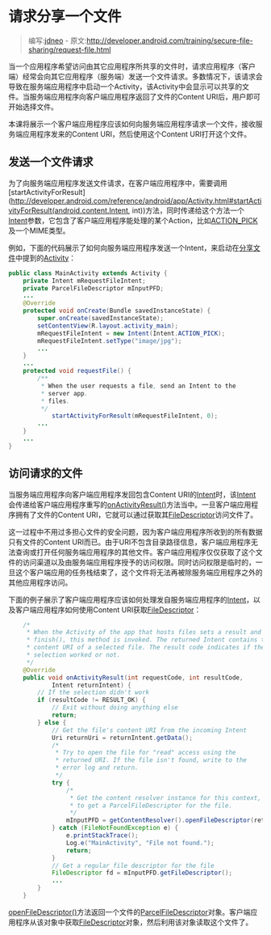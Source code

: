# 请求分享一个文件

> 编写:[jdneo](https://github.com/jdneo) - 原文:<http://developer.android.com/training/secure-file-sharing/request-file.html>

当一个应用程序希望访问由其它应用程序所共享的文件时，请求应用程序（客户端）经常会向其它应用程序（服务端）发送一个文件请求。多数情况下，该请求会导致在服务端应用程序中启动一个Activity，该Activity中会显示可以共享的文件。当服务端应用程序向客户端应用程序返回了文件的Content URI后，用户即可开始选择文件。

本课将展示一个客户端应用程序应该如何向服务端应用程序请求一个文件，接收服务端应用程序发来的Content URI，然后使用这个Content URI打开这个文件。

## 发送一个文件请求

为了向服务端应用程序发送文件请求，在客户端应用程序中，需要调用[startActivityForResult](http://developer.android.com/reference/android/app/Activity.html#startActivityForResult(android.content.Intent, int))方法，同时传递给这个方法一个[Intent](http://developer.android.com/reference/android/content/Intent.html)参数，它包含了客户端应用程序能处理的某个Action，比如[ACTION_PICK](http://developer.android.com/reference/android/content/Intent.html#ACTION_PICK)及一个MIME类型。

例如，下面的代码展示了如何向服务端应用程序发送一个Intent，来启动在[分享文件](sharing-file.html#SendURI)中提到的[Activity](http://developer.android.com/reference/android/app/Activity.html)：

```java
public class MainActivity extends Activity {
    private Intent mRequestFileIntent;
    private ParcelFileDescriptor mInputPFD;
    ...
    @Override
    protected void onCreate(Bundle savedInstanceState) {
        super.onCreate(savedInstanceState);
        setContentView(R.layout.activity_main);
        mRequestFileIntent = new Intent(Intent.ACTION_PICK);
        mRequestFileIntent.setType("image/jpg");
        ...
    }
    ...
    protected void requestFile() {
        /**
         * When the user requests a file, send an Intent to the
         * server app.
         * files.
         */
            startActivityForResult(mRequestFileIntent, 0);
        ...
    }
    ...
}
```

## 访问请求的文件

当服务端应用程序向客户端应用程序发回包含Content URI的[Intent](http://developer.android.com/reference/android/content/Intent.html)时，该[Intent](http://developer.android.com/reference/android/content/Intent.html)会传递给客户端应用程序重写的<a href="http://developer.android.com/reference/android/app/Activity.html#onActivityResult(int, int, android.content.Intent)">onActivityResult()</a>方法当中。一旦客户端应用程序拥有了文件的Content URI，它就可以通过获取其[FileDescriptor](http://developer.android.com/reference/java/io/FileDescriptor.html)访问文件了。

这一过程中不用过多担心文件的安全问题，因为客户端应用程序所收到的所有数据只有文件的Content URI而已。由于URI不包含目录路径信息，客户端应用程序无法查询或打开任何服务端应用程序的其他文件。客户端应用程序仅仅获取了这个文件的访问渠道以及由服务端应用程序授予的访问权限。同时访问权限是临时的，一旦这个客户端应用的任务栈结束了，这个文件将无法再被除服务端应用程序之外的其他应用程序访问。

下面的例子展示了客户端应用程序应该如何处理发自服务端应用程序的[Intent](http://developer.android.com/reference/android/content/Intent.html)，以及客户端应用程序如何使用Content URI获取[FileDescriptor](http://developer.android.com/reference/java/io/FileDescriptor.html)：

```java
    /*
     * When the Activity of the app that hosts files sets a result and calls
     * finish(), this method is invoked. The returned Intent contains the
     * content URI of a selected file. The result code indicates if the
     * selection worked or not.
     */
    @Override
    public void onActivityResult(int requestCode, int resultCode,
            Intent returnIntent) {
        // If the selection didn't work
        if (resultCode != RESULT_OK) {
            // Exit without doing anything else
            return;
        } else {
            // Get the file's content URI from the incoming Intent
            Uri returnUri = returnIntent.getData();
            /*
             * Try to open the file for "read" access using the
             * returned URI. If the file isn't found, write to the
             * error log and return.
             */
            try {
                /*
                 * Get the content resolver instance for this context, and use it
                 * to get a ParcelFileDescriptor for the file.
                 */
                mInputPFD = getContentResolver().openFileDescriptor(returnUri, "r");
            } catch (FileNotFoundException e) {
                e.printStackTrace();
                Log.e("MainActivity", "File not found.");
                return;
            }
            // Get a regular file descriptor for the file
            FileDescriptor fd = mInputPFD.getFileDescriptor();
            ...
        }
    }
```

<a href="http://developer.android.com/reference/android/content/ContentResolver.html#openFileDescriptor(android.net.Uri, java.lang.String)">openFileDescriptor()</a>方法返回一个文件的[ParcelFileDescriptor](http://developer.android.com/reference/android/os/ParcelFileDescriptor.html)对象。客户端应用程序从该对象中获取[FileDescriptor](http://developer.android.com/reference/java/io/FileDescriptor.html)对象，然后利用该对象读取这个文件了。
